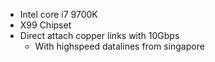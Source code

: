 * Intel core i7 9700K
* X99 Chipset
* Direct attach copper links with 10Gbps 
  * With highspeed datalines from singapore
